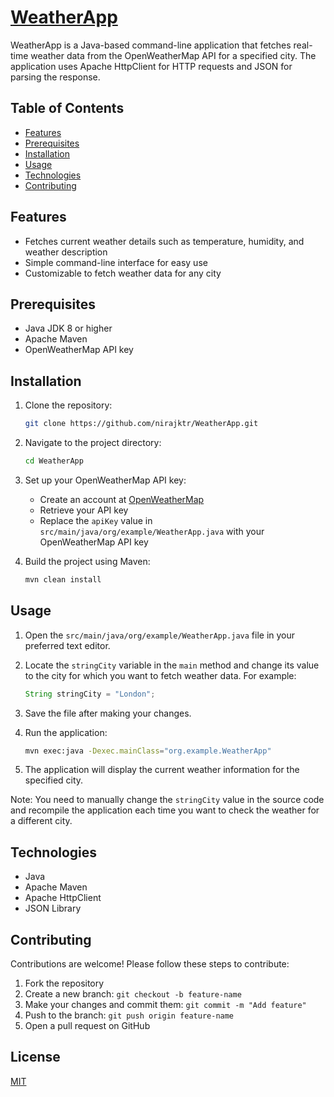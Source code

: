 # [WeatherApp](public/IMG_4419.PNG)

WeatherApp is a Java-based command-line application that fetches real-time weather data from the OpenWeatherMap API for a specified city. The application uses Apache HttpClient for HTTP requests and JSON for parsing the response.

## Table of Contents
- [Features](#features)
- [Prerequisites](#prerequisites)
- [Installation](#installation)
- [Usage](#usage)
- [Technologies](#technologies)
- [Contributing](#contributing)

## Features
- Fetches current weather details such as temperature, humidity, and weather description
- Simple command-line interface for easy use
- Customizable to fetch weather data for any city

## Prerequisites
- Java JDK 8 or higher
- Apache Maven
- OpenWeatherMap API key

## Installation

1. Clone the repository:
   ```bash
   git clone https://github.com/nirajktr/WeatherApp.git
   ```

2. Navigate to the project directory:
   ```bash
   cd WeatherApp
   ```

3. Set up your OpenWeatherMap API key:
   - Create an account at [OpenWeatherMap](https://openweathermap.org/)
   - Retrieve your API key
   - Replace the `apiKey` value in `src/main/java/org/example/WeatherApp.java` with your OpenWeatherMap API key

4. Build the project using Maven:
   ```bash
   mvn clean install
   ```

## Usage

1. Open the `src/main/java/org/example/WeatherApp.java` file in your preferred text editor.

2. Locate the `stringCity` variable in the `main` method and change its value to the city for which you want to fetch weather data. For example:
   ```java
   String stringCity = "London";
   ```

3. Save the file after making your changes.

4. Run the application:
   ```bash
   mvn exec:java -Dexec.mainClass="org.example.WeatherApp"
   ```

5. The application will display the current weather information for the specified city.

Note: You need to manually change the `stringCity` value in the source code and recompile the application each time you want to check the weather for a different city.

## Technologies
- Java
- Apache Maven
- Apache HttpClient
- JSON Library

## Contributing

Contributions are welcome! Please follow these steps to contribute:

1. Fork the repository
2. Create a new branch: `git checkout -b feature-name`
3. Make your changes and commit them: `git commit -m "Add feature"`
4. Push to the branch: `git push origin feature-name`
5. Open a pull request on GitHub

## License

[MIT](https://choosealicense.com/licenses/mit/)
